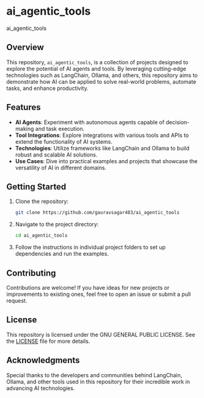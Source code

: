 # ai_agentic_tools
ai_agentic_tools


## Overview

This repository, `ai_agentic_tools`, is a collection of projects designed to explore the potential of AI agents and tools. By leveraging cutting-edge technologies such as LangChain, Ollama, and others, this repository aims to demonstrate how AI can be applied to solve real-world problems, automate tasks, and enhance productivity.

## Features

- **AI Agents**: Experiment with autonomous agents capable of decision-making and task execution.
- **Tool Integrations**: Explore integrations with various tools and APIs to extend the functionality of AI systems.
- **Technologies**: Utilize frameworks like LangChain and Ollama to build robust and scalable AI solutions.
- **Use Cases**: Dive into practical examples and projects that showcase the versatility of AI in different domains.

## Getting Started

1. Clone the repository:
    ```bash
    git clone https://github.com/gauravsagar483/ai_agentic_tools
    ```
2. Navigate to the project directory:
    ```bash
    cd ai_agentic_tools
    ```
3. Follow the instructions in individual project folders to set up dependencies and run the examples.

## Contributing

Contributions are welcome! If you have ideas for new projects or improvements to existing ones, feel free to open an issue or submit a pull request.

## License

This repository is licensed under the GNU GENERAL PUBLIC LICENSE. See the [LICENSE](LICENSE) file for more details.

## Acknowledgments

Special thanks to the developers and communities behind LangChain, Ollama, and other tools used in this repository for their incredible work in advancing AI technologies.